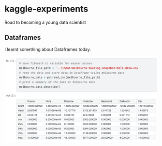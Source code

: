 # kaggle-experiments
Road to becoming a young data scientist


## Dataframes
I learnt something about Dataframes today.

![df_summary.png](assets%2Fdf_summary.png)